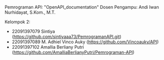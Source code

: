 Pemrograman API: "OpenAPI_documentation"
Dosen Pengampu: Andi Iwan Nurhidayat, S.Kom., M.T.

Kelompok 2:
- 22091397079 Sintiya (https://github.com/sintiyaaa73/PemrogramanAPI.git)
- 22091397089 M. Adhiel Vinco Auky (https://github.com/Vincoauky/API)
- 22091397102 Amallia Berliany Putri (https://github.com/AmalliaBerlianyPutri/Pemrograman-API)
